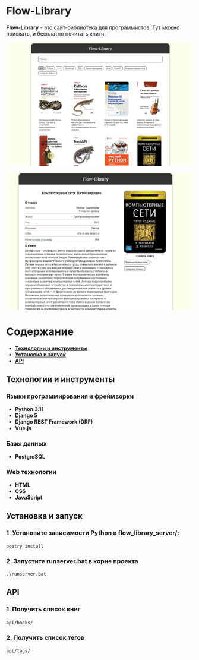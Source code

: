 #  Flow-Library

**Flow-Library** - это сайт-библиотека для программистов. Тут можно поискать, и бесплатно почитать книги.

![flow-library.png](readme_images/flow-library.png)

![flow-library-computer-networks.png](readme_images/flow-library-computer-networks.png)

# Содержание

- **[Технологии и инструменты](#технологии-и-инструменты)**
- **[Установка и запуск](#установка-и-запуск)**
- **[API](#api)**

## Технологии и инструменты

### Языки программирования и фреймворки

- **Python 3.11**
- **Django 5**
- **Django REST Framework (DRF)**
- **Vue.js**

### Базы данных
- **PostgreSQL**

### Web технологии
- **HTML**
- **CSS**
- **JavaScript**

## Установка и запуск

### 1. Установите зависимости Python в flow_library_server/:

```shell
poetry install
```

### 2. Запустите runserver.bat в корне проекта

```shell
.\runserver.bat
```

## API

### 1. Получить список книг

```api/books/```


### 2. Получить список тегов

```api/tags/```

